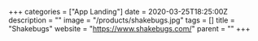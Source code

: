 +++
categories = ["App Landing"]
date = 2020-03-25T18:25:00Z
description = ""
image = "/products/shakebugs.jpg"
tags = []
title = "Shakebugs"
website = "https://www.shakebugs.com/"
parent = ""
+++
